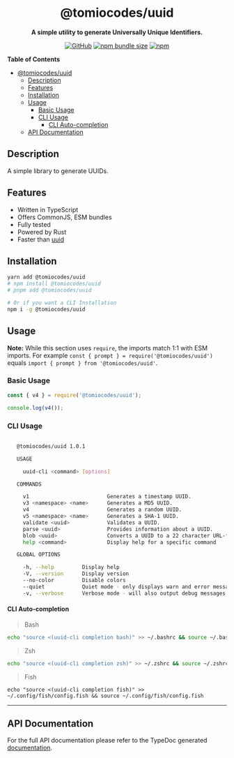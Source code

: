 <div align="center">

# @tomiocodes/uuid

**A simple utility to generate Universally Unique Identifiers.**

[![GitHub](https://img.shields.io/github/license/1chiSensei/uuid)](https://github.com/1chiSensei/uuid/blob/main/LICENSE.md)
[![npm bundle size](https://img.shields.io/bundlephobia/min/@tomiocodes/uuid?logo=webpack&style=flat-square)](https://bundlephobia.com/result?p=@tomiocodes/uuid)
[![npm](https://img.shields.io/npm/v/@tomiocodes/uuid?color=crimson&logo=npm&style=flat-square)](https://www.npmjs.com/package/@tomiocodes/uuid)

</div>

**Table of Contents**

-   [@tomiocodes/uuid](#tomiocodesprompt)
    -   [Description](#description)
    -   [Features](#features)
    -   [Installation](#installation)
    -   [Usage](#usage)
        -   [Basic Usage](#basic-usage)
        -   [CLI Usage](#cli-usage)
            -   [CLI Auto-completion](#cli-auto-completion)
    -   [API Documentation](#api-documentation)

## Description

A simple library to generate UUIDs.

## Features

-   Written in TypeScript
-   Offers CommonJS, ESM bundles
-   Fully tested
-   Powered by Rust
-   Faster than [uuid](https://npmjs.com/uuid)

## Installation

```sh
yarn add @tomiocodes/uuid
# npm install @tomiocodes/uuid
# pnpm add @tomiocodes/uuid

# Or if you want a CLI Installation
npm i -g @tomiocodes/uuid
```

## Usage

**Note:** While this section uses `require`, the imports match 1:1 with ESM imports. For example `const { prompt } = require('@tomiocodes/uuid')` equals `import { prompt } from '@tomiocodes/uuid'`.

### Basic Usage

```js
const { v4 } = require('@tomiocodes/uuid');

console.log(v4());
```

### CLI Usage

```sh

   @tomiocodes/uuid 1.0.1

   USAGE

     uuid-cli <command> [options]

   COMMANDS

     v1                         Generates a timestamp UUID.
     v3 <namespace> <name>      Generates a MD5 UUID.
     v4                         Generates a random UUID.
     v5 <namespace> <name>      Generates a SHA-1 UUID.
     validate <uuid>            Validates a UUID.
     parse <uuid>               Provides information about a UUID.
     blob <uuid>                Converts a UUID to a 22 character URL-friendly blob.
     help <command>             Display help for a specific command

   GLOBAL OPTIONS

     -h, --help         Display help
     -V, --version      Display version
     --no-color         Disable colors
     --quiet            Quiet mode - only displays warn and error messages
     -v, --verbose      Verbose mode - will also output debug messages
```

#### CLI Auto-completion

> Bash

```sh
echo "source <(uuid-cli completion bash)" >> ~/.bashrc && source ~/.bashrc
```

> Zsh

```zsh
echo "source <(uuid-cli completion zsh)" >> ~/.zshrc && source ~/.zshrc
```

> Fish

```fish
echo "source <(uuid-cli completion fish)" >> ~/.config/fish/config.fish && source ~/.config/fish/config.fish
```

---

## API Documentation

For the full API documentation please refer to the TypeDoc generated [documentation](https://uuid-ivory.vercel.app/).
